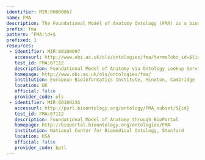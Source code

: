 ```yaml
---
identifier: MIR:00000067
name: FMA
description: The Foundational Model of Anatomy Ontology (FMA) is a biomedical informatics ontology. It is concerned with the representation of classes or types and relationships necessary for the symbolic representation of the phenotypic structure of the human body.  Specifically, the FMA is a domain ontology that represents a coherent body of explicit declarative knowledge about human anatomy.
prefix: fma
pattern: ^FMA:\d+$
prefixed: 1
resources:
 - identifier: MIR:00100097
   accessurl: http://www.ebi.ac.uk/ols/ontologies/fma/terms?obo_id=${id}
   test_id: FMA:67112
   description: Foundational Model of Anatomy via Ontology Lookup Service (OLS)
   homepage: http://www.ebi.ac.uk/ols/ontologies/fma/
   institution: European Bioinformatics Institute, Hinxton, Cambridge
   location: UK
   official: false
   provider_code: ols
 - identifier: MIR:00100236
   accessurl: http://purl.bioontology.org/ontology/FMA_subset/${id}
   test_id: FMA:67112
   description: Foundational Model of Anatomy through BioPortal
   homepage: http://bioportal.bioontology.org/ontologies/FMA
   institution: National Center for Biomedical Ontology, Stanford
   location: USA
   official: false
   provider_code: bptl
---
```

